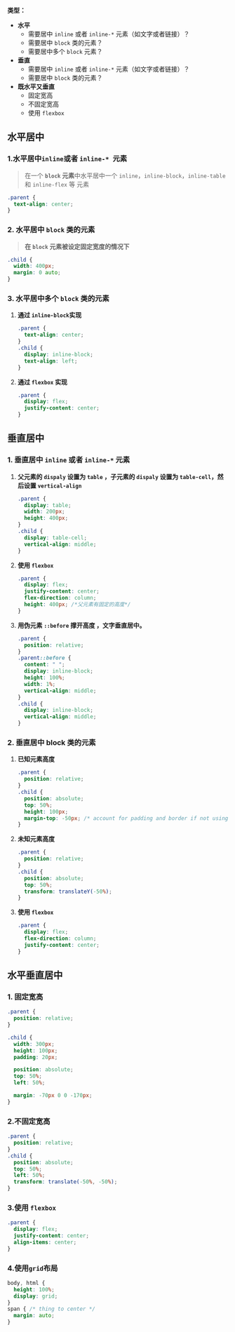 **类型：**

- **水平**
  - 需要居中 `inline` 或者 `inline-*` 元素（如文字或者链接）？
  - 需要居中 `block` 类的元素？
  - 需要居中多个 `block` 元素？
- **垂直**
  - 需要居中 `inline` 或者 `inline-*` 元素（如文字或者链接）？
  - 需要居中 `block` 类的元素？
- **既水平又垂直**
  - 固定宽高
  - 不固定宽高
  - 使用 `flexbox`

## 水平居中

### 1.水平居中` inline `或者 `inline-* `元素

> 在一个 **`block` 元素**中水平居中一个 `inline`，`inline-block`，`inline-table` 和 `inline-flex` 等 元素

```css
.parent {
  text-align: center;
}
```

### 2. 水平居中 `block` 类的元素

> **在 `block` 元素被设定固定宽度的情况下**

```css
.child {
  width: 400px;
  margin: 0 auto;
}
```

### 3. 水平居中多个 `block` 类的元素

1. **通过 `inline-block`实现**

   ```css
   .parent {
     text-align: center;
   }
   .child {
     display: inline-block;
     text-align: left;
   }
   ```

2. **通过 `flexbox` 实现**

   ```css
   .parent {
     display: flex;
     justify-content: center;
   }
   ```

## 垂直居中

### 1. 垂直居中 `inline` 或者 `inline-*` 元素

1. **父元素的 `dispaly` 设置为 `table` ，子元素的 `dispaly` 设置为 `table-cell`，然后设置 `vertical-align`**

   ```css
   .parent {
     display: table;
     width: 200px;
     height: 400px;
   }
   .child {
     display: table-cell;
     vertical-align: middle;
   }
   ```

2. **使用 `flexbox`**

   ```css
   .parent {
     display: flex;
     justify-content: center;
     flex-direction: column;
     height: 400px; /*父元素有固定的高度*/
   }
   ```

3. **用伪元素 `::before` 撑开高度 ，文字垂直居中。**

   ```css
   .parent {
     position: relative;
   }
   .parent::before {
     content: " ";
     display: inline-block;
     height: 100%;
     width: 1%;
     vertical-align: middle;
   }
   .child {
     display: inline-block;
     vertical-align: middle;
   }
   ```

### 2. 垂直居中 block 类的元素

1. **已知元素高度**

   ```css
   .parent {
     position: relative;
   }
   .child {
     position: absolute;
     top: 50%;
     height: 100px;
     margin-top: -50px; /* account for padding and border if not using box-sizing: border-box; */
   }
   ```

2. **未知元素高度**

   ```css
   .parent {
     position: relative;
   }
   .child {
     position: absolute;
     top: 50%;
     transform: translateY(-50%);
   }
   ```

3. **使用 `flexbox`**

   ```css
   .parent {
     display: flex;
     flex-direction: column;
     justify-content: center;
   }
   ```

## 水平垂直居中

### 1. 固定宽高

```css
.parent {
  position: relative;
}

.child {
  width: 300px;
  height: 100px;
  padding: 20px;

  position: absolute;
  top: 50%;
  left: 50%;

  margin: -70px 0 0 -170px;
}
```

### 2.不固定宽高

```css
.parent {
  position: relative;
}
.child {
  position: absolute;
  top: 50%;
  left: 50%;
  transform: translate(-50%, -50%);
}
```

### 3.使用 `flexbox`

```css
.parent {
  display: flex;
  justify-content: center;
  align-items: center;
}
```

### 4.使用`grid`布局

```css
body, html {
  height: 100%;
  display: grid;
}
span { /* thing to center */
  margin: auto;
}
```


